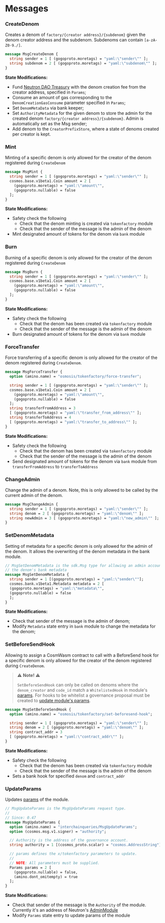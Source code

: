 # Messages

### CreateDenom
Creates a denom of `factory/{creator address}/{subdenom}` given the denom creator address and the subdenom. Subdenoms can contain `[a-zA-Z0-9./]`.
```protobuf
message MsgCreateDenom {
  string sender = 1 [ (gogoproto.moretags) = "yaml:\"sender\"" ];
  string subdenom = 2 [ (gogoproto.moretags) = "yaml:\"subdenom\"" ];
}
```

**State Modifications:**
- Fund [Neutron DAO Treasury](/neutron/dao/overview) with the denom creation fee from the creator address, specified in `Params`;
- Consume an amount of gas corresponding to the `DenomCreationGasConsume` parameter specified in `Params`;
- Set `DenomMetaData` via bank keeper;
- Set `AuthorityMetadata` for the given denom to store the admin for the created denom `factory/{creator address}/{subdenom}`. Admin is automatically set as the Msg sender;
- Add denom to the `CreatorPrefixStore`, where a state of denoms created per creator is kept.

### Mint
Minting of a specific denom is only allowed for the creator of the denom registered during `CreateDenom`
```protobuf
message MsgMint {
  string sender = 1 [ (gogoproto.moretags) = "yaml:\"sender\"" ];
  cosmos.base.v1beta1.Coin amount = 2 [
    (gogoproto.moretags) = "yaml:\"amount\"",
    (gogoproto.nullable) = false
  ];
}
```

**State Modifications:**
- Safety check the following
  - Check that the denom minting is created via `tokenfactory` module
  - Check that the sender of the message is the admin of the denom
- Mint designated amount of tokens for the denom via `bank` module



### Burn
Burning of a specific denom is only allowed for the creator of the denom registered during `CreateDenom`
```protobuf
message MsgBurn {
  string sender = 1 [ (gogoproto.moretags) = "yaml:\"sender\"" ];
  cosmos.base.v1beta1.Coin amount = 2 [
    (gogoproto.moretags) = "yaml:\"amount\"",
    (gogoproto.nullable) = false
  ];
}
```

**State Modifications:**
- Safety check the following
  - Check that the denom has been created via `tokenfactory` module
  - Check that the sender of the message is the admin of the denom
- Burn designated amount of tokens for the denom via `bank` module



### ForceTransfer
Force transferring of a specific denom is only allowed for the creator of the denom registered during `CreateDenom`.
```protobuf
message MsgForceTransfer {
  option (amino.name) = "osmosis/tokenfactory/force-transfer";

  string sender = 1 [ (gogoproto.moretags) = "yaml:\"sender\"" ];
  cosmos.base.v1beta1.Coin amount = 2 [
    (gogoproto.moretags) = "yaml:\"amount\"",
    (gogoproto.nullable) = false
  ];
  string transferFromAddress = 3
  [ (gogoproto.moretags) = "yaml:\"transfer_from_address\"" ];
  string transferToAddress = 4
  [ (gogoproto.moretags) = "yaml:\"transfer_to_address\"" ];
}
```

**State Modifications:**
- Safety check the following
  - Check that the denom has been created via `tokenfactory` module
  - Check that the sender of the message is the admin of the denom
- Send designated amount of tokens for the denom via `bank` module from `transferFromAddress` to `transferToAddress`



### ChangeAdmin
Change the admin of a denom. Note, this is only allowed to be called by the current admin of the denom.

```protobuf
message MsgChangeAdmin {
  string sender = 1 [ (gogoproto.moretags) = "yaml:\"sender\"" ];
  string denom = 2 [ (gogoproto.moretags) = "yaml:\"denom\"" ];
  string newAdmin = 3 [ (gogoproto.moretags) = "yaml:\"new_admin\"" ];
}
```



### SetDenomMetadata
Setting of metadata for a specific denom is only allowed for the admin of the denom.
It allows the overwriting of the denom metadata in the bank module.

```protobuf
// MsgSetDenomMetadata is the sdk.Msg type for allowing an admin account to set
// the denom's bank metadata
message MsgSetDenomMetadata {
  string sender = 1 [(gogoproto.moretags) = "yaml:\"sender\""];
  cosmos.bank.v1beta1.Metadata metadata = 2 [
  (gogoproto.moretags) = "yaml:\"metadata\"",
  (gogoproto.nullable) = false
  ];
}
```

**State Modifications:**

- Check that sender of the message is the admin of denom;
- Modify `Metadata` state entry in `bank` module to change the metadata for the denom;



### SetBeforeSendHook
Allowing to assign a CosmWasm contract to call with a BeforeSend hook for a specific denom is only allowed for the creator of the denom registered during `CreateDenom`.

> :warning: **Note!** :warning:
>
> `SetBeforeSendHook` can only be called on denoms where the `denom_creator` and
> `code_id` match a `WhitelistedHook` in module's [params](/neutron/modules/3rdparty/osmosis/tokenfactory/params).
> For hooks to be whitelist a governance proposal must be created to [update module's params](/neutron/modules/3rdparty/osmosis/tokenfactory/messages#updateparams).

```protobuf
message MsgSetBeforeSendHook {
  option (amino.name) = "osmosis/tokenfactory/set-beforesend-hook";

  string sender = 1 [ (gogoproto.moretags) = "yaml:\"sender\"" ];
  string denom = 2 [ (gogoproto.moretags) = "yaml:\"denom\"" ];
  string contract_addr = 3
  [ (gogoproto.moretags) = "yaml:\"contract_addr\"" ];
}
```

**State Modifications:**
- Safety check the following
  - Check that the denom has been created via `tokenfactory` module
  - Check that the sender of the message is the admin of the denom
- Sets a bank hook for specified `denom` and `contract_addr`



### UpdateParams
Updates [params](/neutron/modules/3rdparty/osmosis/tokenfactory/params) of the module.

```protobuf
// MsgUpdateParams is the MsgUpdateParams request type.
//
// Since: 0.47
message MsgUpdateParams {
  option (amino.name) = "interchainqueries/MsgUpdateParams";
  option (cosmos.msg.v1.signer) = "authority";

  // Authority is the address of the governance account.
  string authority = 1 [(cosmos_proto.scalar) = "cosmos.AddressString"];

  // params defines the x/tokenfactory parameters to update.
  //
  // NOTE: All parameters must be supplied.
  Params params = 2 [
    (gogoproto.nullable) = false,
    (amino.dont_omitempty) = true
  ];
}
```

**State Modifications:**

- Check that sender of the message is the `Authority` of the module. Currently it's an address of Neutron's [AdminModule](/neutron/modules/admin-module/overview)
- Modify `Params` state entry to update params of the module
